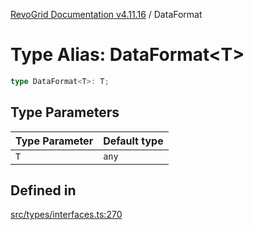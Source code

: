 [RevoGrid Documentation v4.11.16](README.md) / DataFormat

# Type Alias: DataFormat\<T\>

```ts
type DataFormat<T>: T;
```

## Type Parameters

| Type Parameter | Default type |
| ------ | ------ |
| `T` | `any` |

## Defined in

[src/types/interfaces.ts:270](https://github.com/revolist/revogrid/blob/763c92aaba8e74029a3eccde1c674251aae1a42c/src/types/interfaces.ts#L270)
